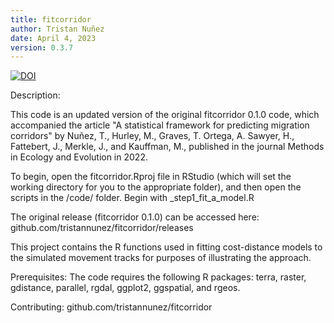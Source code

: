 ```yaml
---
title: fitcorridor
author: Tristan Nuñez
date: April 4, 2023
version: 0.3.7
--- 
```


[![DOI](https://zenodo.org/badge/513299383.svg)](https://zenodo.org/badge/latestdoi/513299383)

Description:

This code is an updated version of the original fitcorridor 0.1.0 code, which accompanied the article "A statistical framework for predicting migration corridors" by Nuñez, T., Hurley, M., Graves, T. Ortega, A. Sawyer, H., Fattebert, J., Merkle, J., and Kauffman, M., published in the journal Methods in Ecology and Evolution in 2022. 

To begin, open the fitcorridor.Rproj file in RStudio (which will set the working directory for you to the appropriate folder), and then open the scripts in the /code/ folder. Begin with _step1_fit_a_model.R

The original release (fitcorridor 0.1.0) can be accessed here: github.com/tristannunez/fitcorridor/releases

This project contains the R functions used in fitting cost-distance models to the simulated movement tracks for purposes of illustrating the approach. 

Prerequisites: 
The code requires the following R packages: terra, raster, gdistance, parallel, rgdal, ggplot2, ggspatial, and rgeos.

Contributing: 
github.com/tristannunez/fitcorridor
